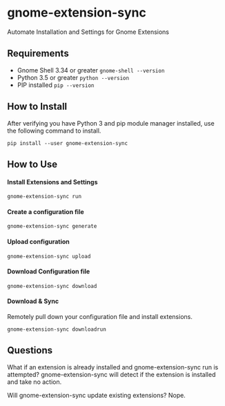 # gnome-extension-sync
Automate Installation and Settings for Gnome Extensions

## Requirements

* Gnome Shell 3.34 or greater ```gnome-shell --version```
* Python 3.5 or greater ```python --version```
* PIP installed ```pip --version```

## How to Install

After verifying you have Python 3 and pip module manager installed, use the following command to install.
```
pip install --user gnome-extension-sync
```

## How to Use

#### Install Extensions and Settings
```
gnome-extension-sync run
```

#### Create a configuration file
```
gnome-extension-sync generate
```

#### Upload configuration
```
gnome-extension-sync upload
```

#### Download Configuration file
```
gnome-extension-sync download
```

#### Download & Sync
Remotely pull down your configuration file and install extensions.
```
gnome-extension-sync downloadrun
```

## Questions

What if an extension is already installed and gnome-extension-sync run is attempted?
gnome-extension-sync will detect if the extension is installed and take no action.

Will gnome-extension-sync update existing extensions?
Nope.


